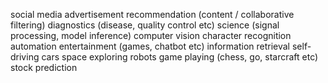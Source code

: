 social media
advertisement
recommendation (content / collaborative filtering)
diagnostics (disease, quality control etc)
science (signal processing, model inference)
computer vision
character recognition
automation
entertainment (games, chatbot etc)
information retrieval
self-driving cars
space exploring robots
game playing (chess, go, starcraft etc)
stock prediction

